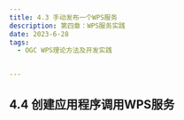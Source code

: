 ```yaml
---
title: 4.3 手动发布一个WPS服务
description: 第四章：WPS服务实践
date: 2023-6-28
tags:
  - OGC WPS理论方法及开发实践


---
```


## 4.4 创建应用程序调用WPS服务